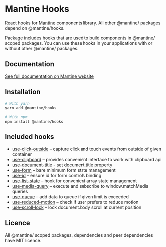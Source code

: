 # Mantine Hooks

React hooks for [Mantine](https://mantine.dev/) components library. All other @mantine/ packages depend on @mantine/hooks.

Package includes hooks that are used to build components in @mantine/ scoped packages.
You can use these hooks in your applications with or without other @mantine/ packages.

## Documentation

[See full documentation on Mantine website](https://mantine.dev/hooks/getting-started/)

## Installation

```sh
# With yarn
yarn add @mantine/hooks

# With npm
npm install @mantine/hooks
```

## Included hooks

- [use-click-outside](https://mantine.dev/hooks/use-click-outside/) – capture click and touch
  events from outside of given container
- [use-clipboard](https://mantine.dev/hooks/use-clipboard/) – provides convenient interface to
  work with clipboard api
- [use-document-title](https://mantine.dev/hooks/use-document-title/) - set document.title property
- [use-form](https://mantine.dev/hooks/use-form/) – bare minimum form state management
- [use-id](https://mantine.dev/hooks/use-id/) – ensure id for form controls binding
- [use-list-state](https://mantine.dev/hooks/use-list-state/) – hook for convenient array state
  management
- [use-media-query](https://mantine.dev/hooks/use-media-query/) – execute and subscribe to window.matchMedia
  queries
- [use-queue](https://mantine.dev/hooks/use-queue/) – add data to queue if given limit is exceeded
- [use-reduced-motion](https://mantine.dev/hooks/use-reduced-motion/) – check if user prefers
  to reduce motion
- [use-scroll-lock](https://mantine.dev/hooks/use-scroll-lock/) – lock document.body scroll at current position

## Licence

All @mantine/ scoped packages, dependencies and peer dependencies have MIT licence.
